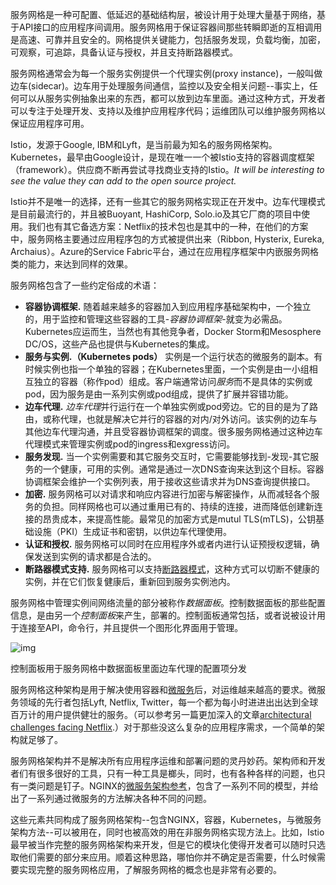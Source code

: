 服务网格是一种可配置、低延迟的基础结构层，被设计用于处理大量基于网络，基于API接口的应用程序间调用。服务网格用于保证容器间那些转瞬即逝的互相调用是高速、可靠并且安全的。网格提供关键能力，包括服务发现，负载均衡，加密，可观察，可追踪，具备认证与授权，并且支持断路器模式。

服务网格通常会为每一个服务实例提供一个代理实例(proxy instance)，一般叫做边车(sidecar)。边车用于处理服务间通信，监控以及安全相关问题--事实上，任何可以从服务实例抽象出来的东西，都可以放到边车里面。通过这种方式，开发者可以专注于处理开发、支持以及维护应用程序代码；运维团队可以维护服务网格以保证应用程序可用。

Istio，发源于Google, IBM和Lyft，是当前最为知名的服务网格架构。Kubernetes，最早由Google设计，是现在唯一一个被Istio支持的容器调度框架（framework）。供应商不断再尝试寻找商业支持的Istio。*It will be interesting to see the value they can add to the open source project.*

Istio并不是唯一的选择，还有一些其它的服务网格实现正在开发中。边车代理模式是目前最流行的，并且被Buoyant, HashiCorp, Solo.io及其它厂商的项目中使用。我们也有其它备选方案：Netflix的技术包也是其中的一种，在他们的方案中，服务网格主要通过应用程序包的方式被提供出来（Ribbon, Hysterix, Eureka, Archaius）。Azure的Service Fabric平台，通过在应用程序框架中内嵌服务网格类的能力，来达到同样的效果。

服务网格包含了一些约定俗成的术语：

- **容器协调框架.** 随着越来越多的容器加入到应用程序基础架构中，一个独立的，用于监控和管理这些容器的工具-*容器协调框架*-就变为必需品。Kubernetes应运而生，当然也有其他竞争者，Docker Storm和Mesosphere DC/OS，这些产品也提供与Kubernetes的集成。
- **服务与实例.（Kubernetes pods）** 实例是一个运行状态的微服务的副本。有时候实例也指一个单独的容器；在Kubernetes里面，一个实例是由一小组相互独立的容器（称作pod）组成。客户端通常访问*服务*而不是具体的实例或pod，因为服务是由一系列实例或pod组成，提供了扩展并容错功能。
- **边车代理.** *边车代理*并行运行在一个单独实例或pod旁边。它的目的是为了路由，或称代理，也就是解决它并行的容器的对内/对外访问。该实例的边车与其他边车代理沟通，并且受容器协调框架的调度。很多服务网格通过这种边车代理模式来管理实例或pod的ingress和exgress访问。
- **服务发现.** 当一个实例需要和其它服务交互时，它需要能够找到-发现-其它服务的一个健康，可用的实例。通常是通过一次DNS查询来达到这个目标。容器协调框架会维护一个实例列表，用于接收这些请求并为DNS查询提供接口。
- **加密.** 服务网格可以对请求和响应内容进行加密与解密操作，从而减轻各个服务的负担。同样网格也可以通过重用已有的、持续的连接，进而降低创建新连接的昂贵成本，来提高性能。最常见的加密方式是mutul TLS(mTLS)，公钥基础设施（PKI）生成证书和密钥，以供边车代理使用。
- **认证和授权.** 服务网格可以同时在应用程序外或者内进行认证预授权逻辑，确保发送到实例的请求都是合法的。
- **断路器模式支持.** 服务网格可以支持[断路器模式](https://www.nginx.com/blog/microservices-reference-architecture-nginx-circuit-breaker-pattern)，这种方式可以切断不健康的实例，并在它们恢复健康后，重新回到服务实例池内。

服务网格中管理实例间网络流量的部分被称作*数据面板*。控制数据面板的那些配置信息，是由另一个*控制面板*来产生，部署的。控制面板通常包括，或者说被设计用于连接至API，命令行，并且提供一个图形化界面用于管理。

![img](https://www.nginx.com/wp-content/uploads/2019/02/service-mesh-generic-topology.png)

控制面板用于服务网格中数据面板里面边车代理的配置项分发

服务网格这种架构是用于解决使用容器和[微服务](https://www.nginx.com/blog/introduction-to-microservices/)后，对运维越来越高的要求。微服务领域的先行者包括Lyft, Netflix, Twitter，每一个都为每小时进进出出达到全球百万计的用户提供健壮的服务。（可以参考另一篇更加深入的文章[architectural challenges facing Netflix](https://www.nginx.com/blog/microservices-at-netflix-architectural-best-practices/).）对于那些没这么复杂的应用程序需求，一个简单的架构就足够了。

服务网格架构并不是解决所有应用程序运维和部署问题的灵丹妙药。架构师和开发者们有很多很好的工具，只有一种工具是榔头，同时，也有各种各样的问题，也只有一类问题是钉子。NGINX的[微服务架构参考](https://www.nginx.com/blog/introducing-the-nginx-microservices-reference-architecture/)，包含了一系列不同的模型，并给出了一系列通过微服务的方法解决各种不同的问题。

这些元素共同构成了服务网格架构--包含NGINX，容器，Kubernetes，与微服务架构方法--可以被用在，同时也被高效的用在非服务网格实现方法上。比如，Istio最早被当作完整的服务网格架构来开发，但是它的模块化使得开发者可以随时只选取他们需要的部分来应用。顺着这种思路，哪怕你并不确定是否需要，什么时候需要实现完整的服务网格应用，了解服务网格的概念也是非常有必要的。